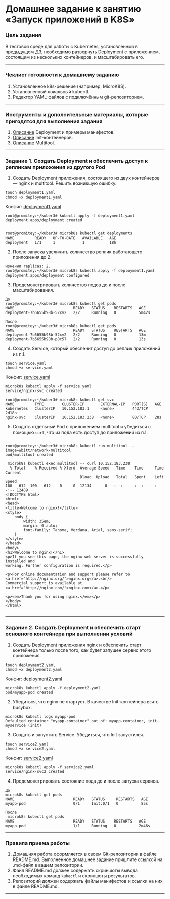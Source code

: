 # Домашнее задание к занятию «Запуск приложений в K8S»

### Цель задания

В тестовой среде для работы с Kubernetes, установленной в предыдущем ДЗ, необходимо развернуть Deployment с приложением, состоящим из нескольких контейнеров, и масштабировать его.

------

### Чеклист готовности к домашнему заданию

1. Установленное k8s-решение (например, MicroK8S).
2. Установленный локальный kubectl.
3. Редактор YAML-файлов с подключённым git-репозиторием.

------

### Инструменты и дополнительные материалы, которые пригодятся для выполнения задания

1. [Описание](https://kubernetes.io/docs/concepts/workloads/controllers/deployment/) Deployment и примеры манифестов.
2. [Описание](https://kubernetes.io/docs/concepts/workloads/pods/init-containers/) Init-контейнеров.
3. [Описание](https://github.com/wbitt/Network-MultiTool) Multitool.

------

### Задание 1. Создать Deployment и обеспечить доступ к репликам приложения из другого Pod

1. Создать Deployment приложения, состоящего из двух контейнеров — nginx и multitool. Решить возникшую ошибку.
```
touch deployment1.yaml
chmod +x deployment1.yaml
```
Конфиг: [deployment1.yaml](deployment1.yaml)

```
root@promitey:~/kuber3# kubectl apply -f deployment1.yaml
deployment.apps/deployment created


root@promitey:~/kuber3# microk8s kubectl get deployments
NAME         READY   UP-TO-DATE   AVAILABLE   AGE
deployment   1/1     1            1           18h

```
   
2. После запуска увеличить количество реплик работающего приложения до 2.

```
Изменил replicas: 2.
root@promitey:~/kuber3# microk8s kubectl apply -f deployment1.yaml
deployment.apps/deployment configured

```

3. Продемонстрировать количество подов до и после масштабирования.

```
До
root@promitey:~/kuber3# microk8s kubectl get pods
NAME                          READY   STATUS    RESTARTS   AGE
deployment-7b5655b98b-52xv2   2/2     Running   0          5m42s

После
root@promitey:~/kuber3# microk8s kubectl get pods
NAME                          READY   STATUS    RESTARTS   AGE
deployment-7b5655b98b-52xv2   2/2     Running   0          13m
deployment-7b5655b98b-p8c57   2/2     Running   0          13s

```

4. Создать Service, который обеспечит доступ до реплик приложений из п.1.

```
touch service.yaml
chmod +x service.yaml
```

Конфиг: [service.yaml](service.yaml)

```
microk8s kubectl apply -f service.yaml
service/nginx-svc created

root@promitey:~/kuber3# microk8s kubectl get svc
NAME         TYPE        CLUSTER-IP       EXTERNAL-IP   PORT(S)   AGE
kubernetes   ClusterIP   10.152.183.1     <none>        443/TCP   2d18h
nginx-svc    ClusterIP   10.152.183.238   <none>        80/TCP    28s

```
5. Создать отдельный Pod с приложением multitool и убедиться с помощью `curl`, что из пода есть доступ до приложений из п.1.

```

root@promitey:~/kuber3# microk8s kubectl run multitool --image=wbitt/network-multitool
pod/multitool created

 microk8s kubectl exec multitool -- curl 10.152.183.238
  % Total    % Received % Xferd  Average Speed   Time    Time     Time  Current
                                 Dload  Upload   Total   Spent    Left  Speed
100   612  100   612    0     0  12134      0 --:--:-- --:--:-- --:--:-- 12489
<!DOCTYPE html>
<html>
<head>
<title>Welcome to nginx!</title>
<style>
    body {
        width: 35em;
        margin: 0 auto;
        font-family: Tahoma, Verdana, Arial, sans-serif;
    }
</style>
</head>
<body>
<h1>Welcome to nginx!</h1>
<p>If you see this page, the nginx web server is successfully installed and
working. Further configuration is required.</p>

<p>For online documentation and support please refer to
<a href="http://nginx.org/">nginx.org</a>.<br/>
Commercial support is available at
<a href="http://nginx.com/">nginx.com</a>.</p>

<p><em>Thank you for using nginx.</em></p>
</body>
</html>


```

------

### Задание 2. Создать Deployment и обеспечить старт основного контейнера при выполнении условий

1. Создать Deployment приложения nginx и обеспечить старт контейнера только после того, как будет запущен сервис этого приложения.

```
touch deployment2.yaml
chmod +x deployment2.yaml
```

Конфиг: [deployment2.yaml](deployment2.yaml)

```
microk8s kubectl apply -f deployment2.yaml
pod/myapp-pod created

```
2. Убедиться, что nginx не стартует. В качестве Init-контейнера взять busybox.

```
microk8s kubectl logs myapp-pod
Defaulted container "myapp-container" out of: myapp-container, init-myservice (init)

```
3. Создать и запустить Service. Убедиться, что Init запустился.

```
touch service2.yaml
chmod +x service2.yaml
```

Конфиг: [service2.yaml](service2.yaml)

```
microk8s kubectl apply -f service2.yaml
service/nginx-svc2 created

```
4. Продемонстрировать состояние пода до и после запуска сервиса.

```
До
microk8s kubectl get pods
NAME                          READY   STATUS     RESTARTS   AGE
myapp-pod                     0/1     Init:0/1   0          85s

После
 microk8s kubectl get pods
NAME                          READY   STATUS    RESTARTS   AGE
myapp-pod                     1/1     Running   0          2m46s

```

------

### Правила приема работы

1. Домашняя работа оформляется в своем Git-репозитории в файле README.md. Выполненное домашнее задание пришлите ссылкой на .md-файл в вашем репозитории.
2. Файл README.md должен содержать скриншоты вывода необходимых команд `kubectl` и скриншоты результатов.
3. Репозиторий должен содержать файлы манифестов и ссылки на них в файле README.md.

------
